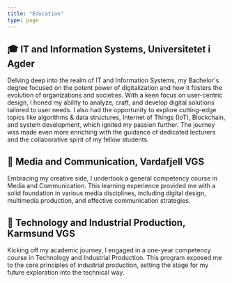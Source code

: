 ```yaml
---
title: "Education"
type: page
---
```


## 🎓 IT and Information Systems, Universitetet i Agder
Delving deep into the realm of IT and Information Systems, my Bachelor's degree focused on the potent power of digitalization and how it fosters the evolution of organizations and societies. With a keen focus on user-centric design, I honed my ability to analyze, craft, and develop digital solutions tailored to user needs. I also had the opportunity to explore cutting-edge topics like algorithms & data structures, Internet of Things (IoT), Blockchain, and system development, which ignited my passion further. The journey was made even more enriching with the guidance of dedicated lecturers and the collaborative spirit of my fellow students.

## 📝 Media and Communication, Vardafjell VGS
Embracing my creative side, I undertook a general competency course in Media and Communication. This learning experience provided me with a solid foundation in various media disciplines, including digital design, multimedia production, and effective communication strategies.

## 🔧 Technology and Industrial Production, Karmsund VGS
Kicking off my academic journey, I engaged in a one-year competency course in Technology and Industrial Production. This program exposed me to the core principles of industrial production, setting the stage for my future exploration into the technical way.
